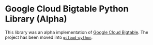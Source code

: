 # Google Cloud Bigtable Python Library (Alpha)

This library was an alpha implementation of [Google Cloud Bigtable][1].
The project has been moved into [`gcloud-python`][2].

[1]: https://cloud.google.com/bigtable/docs/
[2]: http://gcloud-python.readthedocs.io/en/stable/bigtable-usage.html
